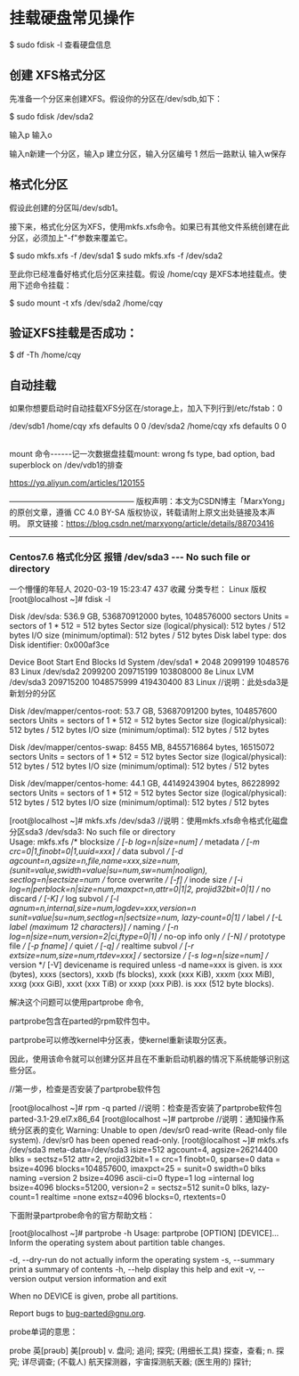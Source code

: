 # 挂载硬盘常见操作
$ sudo fdisk -l
查看硬盘信息

## 创建 XFS格式分区

先准备一个分区来创建XFS。假设你的分区在/dev/sdb,如下：

$ sudo fdisk /dev/sda2 


输入p 
输入o

输入n新建一个分区，输入p 建立分区，输入分区编号 1
然后一路默认
输入w保存

##  格式化分区

假设此创建的分区叫/dev/sdb1。

接下来，格式化分区为XFS，使用mkfs.xfs命令。如果已有其他文件系统创建在此分区，必须加上"-f"参数来覆盖它。

$ sudo mkfs.xfs -f /dev/sda1
$ sudo mkfs.xfs -f /dev/sda2


至此你已经准备好格式化后分区来挂载。假设 /home/cqy 是XFS本地挂载点。使用下述命令挂载：

$ sudo mount -t xfs /dev/sda2 /home/cqy  

## 验证XFS挂载是否成功：

$ df -Th /home/cqy

## 自动挂载

如果你想要启动时自动挂载XFS分区在/storage上，加入下列行到/etc/fstab：0

/dev/sdb1 /home/cqy   xfs defaults 0 0
/dev/sda2 /home/cqy   xfs defaults 0 0
 

mount 命令------记一次数据盘挂载mount: wrong fs type, bad option, bad superblock on /dev/vdb1的排查

https://yq.aliyun.com/articles/120155


————————————————
版权声明：本文为CSDN博主「MarxYong」的原创文章，遵循 CC 4.0 BY-SA 版权协议，转载请附上原文出处链接及本声明。
原文链接：https://blog.csdn.net/marxyong/article/details/88703416

--------

### Centos7.6 格式化分区 报错 /dev/sda3 --- No such file or directory

一个懵懂的年轻人 2020-03-19 15:23:47  437  收藏
分类专栏： Linux
版权
[root@localhost ~]# fdisk -l

Disk /dev/sda: 536.9 GB, 536870912000 bytes, 1048576000 sectors
Units = sectors of 1 * 512 = 512 bytes
Sector size (logical/physical): 512 bytes / 512 bytes
I/O size (minimum/optimal): 512 bytes / 512 bytes
Disk label type: dos
Disk identifier: 0x000af3ce

   Device Boot      Start         End      Blocks   Id  System
/dev/sda1   *        2048     2099199     1048576   83  Linux
/dev/sda2         2099200   209715199   103808000   8e  Linux LVM
/dev/sda3       209715200  1048575999   419430400   83  Linux            //说明：此处sda3是新划分的分区

Disk /dev/mapper/centos-root: 53.7 GB, 53687091200 bytes, 104857600 sectors
Units = sectors of 1 * 512 = 512 bytes
Sector size (logical/physical): 512 bytes / 512 bytes
I/O size (minimum/optimal): 512 bytes / 512 bytes


Disk /dev/mapper/centos-swap: 8455 MB, 8455716864 bytes, 16515072 sectors
Units = sectors of 1 * 512 = 512 bytes
Sector size (logical/physical): 512 bytes / 512 bytes
I/O size (minimum/optimal): 512 bytes / 512 bytes


Disk /dev/mapper/centos-home: 44.1 GB, 44149243904 bytes, 86228992 sectors
Units = sectors of 1 * 512 = 512 bytes
Sector size (logical/physical): 512 bytes / 512 bytes
I/O size (minimum/optimal): 512 bytes / 512 bytes

[root@localhost ~]# mkfs.xfs /dev/sda3         //说明：使用mkfs.xfs命令格式化磁盘分区sda3
/dev/sda3: No such file or directory                
Usage: mkfs.xfs
/* blocksize */             [-b log=n|size=num]
/* metadata */             [-m crc=0|1,finobt=0|1,uuid=xxx]
/* data subvol */          [-d agcount=n,agsize=n,file,name=xxx,size=num,
                                        (sunit=value,swidth=value|su=num,sw=num|noalign),
                                        sectlog=n|sectsize=num
/* force overwrite */     [-f]
/* inode size */            [-i log=n|perblock=n|size=num,maxpct=n,attr=0|1|2,
                                       projid32bit=0|1]
/* no discard */            [-K]
/* log subvol */            [-l agnum=n,internal,size=num,logdev=xxx,version=n
                                       sunit=value|su=num,sectlog=n|sectsize=num,
                                       lazy-count=0|1]
/* label */                    [-L label (maximum 12 characters)]
/* naming */                [-n log=n|size=num,version=2|ci,ftype=0|1]
/* no-op info only */    [-N]
/* prototype file */       [-p fname]
/* quiet */                    [-q]
/* realtime subvol */    [-r extsize=num,size=num,rtdev=xxx]
/* sectorsize */            [-s log=n|size=num]
/* version */                 [-V]
                                   devicename
<devicename> is required unless -d name=xxx is given.
<num> is xxx (bytes), xxxs (sectors), xxxb (fs blocks), xxxk (xxx KiB),
            xxxm (xxx MiB), xxxg (xxx GiB), xxxt (xxx TiB) or xxxp (xxx PiB).
<value> is xxx (512 byte blocks).


解决这个问题可以使用partprobe 命令,

partprobe包含在parted的rpm软件包中。

partprobe可以修改kernel中分区表，使kernel重新读取分区表。

因此，使用该命令就可以创建分区并且在不重新启动机器的情况下系统能够识别这些分区。

//第一步，检查是否安装了partprobe软件包

[root@localhost ~]# rpm -q parted   //说明：检查是否安装了partprobe软件包
parted-3.1-29.el7.x86_64
[root@localhost ~]# partprobe   //说明：通知操作系统分区表的变化
Warning: Unable to open /dev/sr0 read-write (Read-only file system).  /dev/sr0 has been opened read-only.
[root@localhost ~]# mkfs.xfs /dev/sda3
meta-data=/dev/sda3              isize=512        agcount=4, agsize=26214400 blks
                 =                              sectsz=512     attr=2, projid32bit=1
                 =                              crc=1               finobt=0, sparse=0
data          =                               bsize=4096     blocks=104857600, imaxpct=25
                 =                               sunit=0            swidth=0 blks
naming    =version 2               bsize=4096      ascii-ci=0 ftype=1
log           =internal log            bsize=4096      blocks=51200, version=2
                =                                sectsz=512     sunit=0 blks, lazy-count=1
realtime =none                       extsz=4096      blocks=0, rtextents=0

 

下面附录partprobe命令的官方帮助文档：

[root@localhost ~]# partprobe -h
Usage: partprobe [OPTION] [DEVICE]...
Inform the operating system about partition table changes.

  -d, --dry-run       do not actually inform the operating system
  -s, --summary    print a summary of contents
  -h, --help            display this help and exit
  -v, --version       output version information and exit

When no DEVICE is given, probe all partitions.

Report bugs to <bug-parted@gnu.org>.

 

probe单词的意思：

probe	英[prəʊb]	美[proʊb]
v.	盘问; 追问; 探究; (用细长工具) 探查，查看;
n.	探究; 详尽调查; (不载人) 航天探测器，宇宙探测航天器; (医生用的) 探针;
